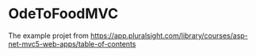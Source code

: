 # OdeToFoodMVC
The example projet from https://app.pluralsight.com/library/courses/asp-net-mvc5-web-apps/table-of-contents
